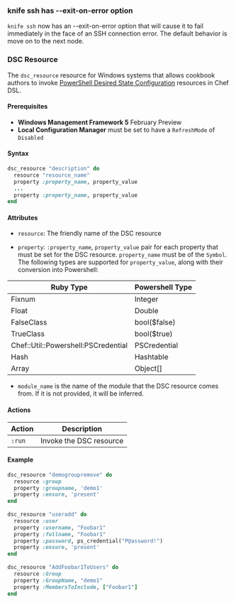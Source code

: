 <!---
This file is reset every time a new release is done. This file describes changes that have not yet been released.

Example Doc Change:
### Headline for the required change
Description of the required change.
-->


### knife ssh has --exit-on-error option
`knife ssh` now has an --exit-on-error option that will cause it to
fail immediately in the face of an SSH connection error.  The default
behavior is move on to the next node.

### DSC Resource

The `dsc_resource` resource for Windows systems that allows cookbook authors to invoke [PowerShell Desired
State Configuration](http://technet.microsoft.com/en-us/library/dn249912.aspx) resources in Chef DSL.

#### Prerequisites

* **Windows Management Framework 5** February Preview
* **Local Configuration Manager** must be set to have a `RefreshMode` of `Disabled`

#### Syntax

```ruby
dsc_resource "description" do
  resource "resource_name"
  property :property_name, property_value
  ...
  property :property_name, property_value
end
```

#### Attributes

- `resource`: The friendly name of the DSC resource

- `property`: `:property_name`, `property_value` pair for each property that must be set for the DSC resource.
`property_name` must be of the `Symbol`. The following types are supported for `property_value`, along with
their conversion into Powershell:

| Ruby Type                           | Powershell Type |
|-------------------------------------|-----------------|
| Fixnum                              | Integer         |
| Float                               | Double          |
| FalseClass                          | bool($false)    |
| TrueClass                           | bool($true)     |
| Chef::Util::Powershell:PSCredential | PSCredential    |
| Hash                                | Hashtable       |
| Array                               | Object[]        |

- `module_name` is the name of the module that the DSC resource comes from. If it is not provided, it will
  be inferred.

#### Actions

|Action|Description|
|------|------------------------|
|`:run`| Invoke the DSC resource|

#### Example

```ruby
dsc_resource "demogroupremove" do
  resource :group
  property :groupname, 'demo1'
  property :ensure, 'present'
end
 
dsc_resource "useradd" do
  resource :user
  property :username, "Foobar1"
  property :fullname, "Foobar1"
  property :password, ps_credential("P@assword!")
  property :ensure, 'present'
end
 
dsc_resource "AddFoobar1ToUsers" do
  resource :Group
  property :GroupName, "demo1"
  property :MembersToInclude, ["Foobar1"]
end
```
